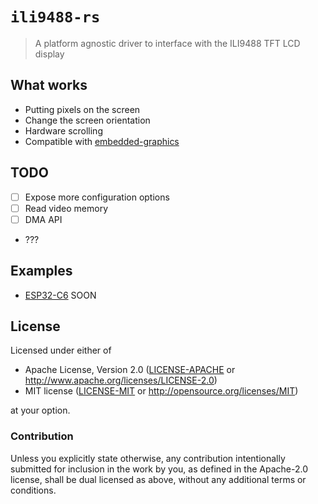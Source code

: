 # `ili9488-rs`

<!-- [![Crates.io](https://img.shields.io/crates/d/ili9341.svg)](https://crates.io/crates/ili9341)
[![Crates.io](https://img.shields.io/crates/v/ili9341.svg)](https://crates.io/crates/ili9341)
[![Released API docs](https://docs.rs/ili9341/badge.svg)](https://docs.rs/ili9341) -->

> A platform agnostic driver to interface with the ILI9488 TFT
> LCD display

## What works

- Putting pixels on the screen
- Change the screen orientation
- Hardware scrolling
- Compatible with [embedded-graphics](https://docs.rs/embedded-graphics)

## TODO

- [ ] Expose more configuration options
- [ ] Read video memory
- [ ] DMA API
- ???

## Examples

- [ESP32-C6](./examples/esp32c6/main.rs)
SOON

## License

Licensed under either of

- Apache License, Version 2.0 ([LICENSE-APACHE](LICENSE-APACHE) or
  http://www.apache.org/licenses/LICENSE-2.0)
- MIT license ([LICENSE-MIT](LICENSE-MIT) or http://opensource.org/licenses/MIT)

at your option.

### Contribution

Unless you explicitly state otherwise, any contribution intentionally submitted for inclusion in the
work by you, as defined in the Apache-2.0 license, shall be dual licensed as above, without any
additional terms or conditions.
